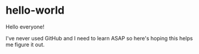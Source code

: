 # hello-world

Hello everyone!

I've never used GitHub and I need to learn ASAP so here's hoping this helps me figure it out.

